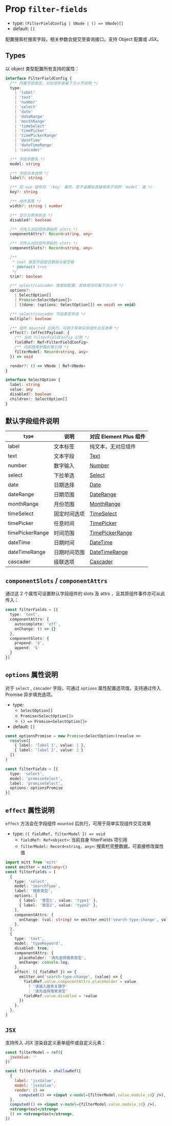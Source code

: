 # Prop `filter-fields`

- type: `(FilterFieldConfig | VNode | () => VNode)[]`
- default: `[]`

配置搜索栏搜索字段，相关参数会提交至查询接口。支持 Object 配置或 JSX。

## Types

以 object 类型配置所有支持的属性：

```ts
interface FilterFieldConfig {
  /** 内置字段类型，对应组件查看下方小节说明 */
  type:
    | 'label'
    | 'text'
    | 'number'
    | 'select'
    | 'date'
    | 'dateRange'
    | 'monthRange'
    | 'timeSelect'
    | 'timePicker'
    | 'timePickerRange'
    | 'dateTime'
    | 'dateTimeRange'
    | 'cascader'

  /** 字段参数名 */
  model: string

  /** 字段文本说明 */
  label?: string

  /** 同 vue 组件的 `:key` 属性，若不设置会直接使用子项的 `model` 值 */
  key?: string

  /** 组件宽度 */
  width?: string | number

  /** 显示为禁用状态 */
  disabled?: boolean

  /** 可传入对应控件原始的 attrs */
  componentAttrs?: Record<string, any>

  /** 可传入对应控件原始的 slots */
  componentSlots?: Record<string, any>

  /**
   * text 类型字段是否删除头尾空格
   * @default true
   */
  trim?: boolean

  /** select/cascader 类型的配置，具体用法可看下方小节 */
  options?:
    | SelectOption[]
    | Promise<SelectOption[]>
    | ((done: (options: SelectOption[]) => void) => void)

  /** select/cascader 字段类型多选 */
  multiple?: boolean

  /** 组件 mounted 后执行，可用于简单实现组件交互效果 */
  effect?: (effectPayload: {
    /** 当前 filterFieldConfig 引用 */
    fieldRef: Ref<FilterFieldConfig>
    /** 内部搜索参数对象引用 */
    filterModel: Record<string, any>
  }) => void

  render?: () => VNode | Ref<VNode>
}

interface SelectOption {
  label: string
  value: any
  disabled?: boolean
  children?: SelectOption[]
}
```

## 默认字段组件说明

| `type`          | 说明         | 对应 Element Plus 组件                 |
| --------------- | ------------ | -------------------------------------- |
| label           | 文本标签     | 纯文本，无对应组件                     |
| text            | 文本字段     | [Text][text]                           |
| number          | 数字输入     | [Number][number]                       |
| select          | 下拉单选     | [Select][select]                       |
| date            | 日期选择     | [Date][date]                           |
| dateRange       | 日期范围     | [DateRange][date-range]                |
| monthRange      | 月份范围     | [MonthRange][month-range]                |
| timeSelect      | 固定时间选项 | [TimeSelect][time-select]              |
| timePicker      | 任意时间     | [TimePicker][time-picker]              |
| timePickerRange | 时间范围     | [TimePickerRange][time-picker-range]   |
| dateTime        | 日期时间     | [DateTime][date-time]                  |
| dateTimeRange   | 日期时间范围 | [DateTimeRange][date-time-range]       |
| cascader        | 级联选项     | [Cascader][cascader]                   |

## `componentSlots` / `componentAttrs`

通过这 2 个属性可设置默认字段组件的 slots 及 attrs ，且其原组件事件亦可从此传入：

```ts
const filterFields = [{
  type: 'text',
  componentAttrs: {
    autocomplete: 'off',
    onChange: () => {}
  },
  componentSlots: {
    prepend: '$',
    append: '$'
  }
}]
```

## `options` 属性说明

对于 `select` , `cascader` 字段，可通过 `options` 属性配置选项值。支持通过传入 Promise 异步填充选项。

- type:
  - `SelectOption[]`
  - `Promise<SelectOption[]>`
  - `() => Promise<SelectOption[]>`
- default: `[]`

```ts
const optionsPromise = new Promise<SelectOption>(resolve =>
  resolve([
    { label: 'label 1', value: 1 },
    { label: 'label 2', value: 2 }
  ])
)

const filterFields = [{
  type: 'select',
  model: 'promiseSelect',
  label: 'promiseSelect',
  options: optionsPromise
}]
```

## `effect` 属性说明

`effect` 方法会在字段组件 `mounted` 后执行，可用于简单实现组件交互效果

- type: `({ fieldRef, filterModel }) => void`
  - `fieldRef: Ref<object>`: 当前自身 filterFields 项引用
  - `filterModel: Record<string, any>`: 搜索栏完整数据，可直接修改属性值

```ts
import mitt from 'mitt'
const emitter = mitt<any>()
const filterFields = [
  {
    type: 'select',
    model: 'searchType',
    label: '搜索类型',
    options: [
      { label: '类型1', value: 'type1' },
      { label: '类型2', value: 'type2' },
    ],
    componentAttrs: {
      onChange: (val: string) => emitter.emit('search-type-change', val)
    },
  },
  {
    type: 'text',
    model: 'typeKeyword',
    disabled: true,
    componentAttrs: {
      placeholder: '请先选择搜索类型',
      onChange: console.log,
    },
    effect: ({ fieldRef }) => {
      emitter.on('search-type-change', (value) => {
        fieldRef.value.componentAttrs.placeholder = value
          ? '请输入搜索关键字'
          : '请先选择搜索类型'
        fieldRef.value.disabled = !value
      })
    },
  },
]
```

## `JSX`

支持传入 JSX 渲染自定义表单组件或自定义元素：

```jsx
const filterModel = ref({
  jsxValue: ''
})

const filterFields = shallowRef([
  {
    label: 'jsxValue',
    model: 'jsxValue',
    render: () =>
      computed(() => <input v-model={filterModel.value.module_id} />),
  },
  computed(() => <input v-model={filterModel.value.module_id} />),
  <strong>text</strong>
  () => <strong>text</strong>,
])
```

[text]: https://element-plus.org/zh-CN/component/input
[number]: https://element-plus.org/zh-CN/component/input-number
[select]: https://element-plus.org/zh-CN/component/select
[date]: https://element-plus.org/zh-CN/component/date-picker
[date-range]: https://element-plus.org/zh-CN/component/date-picker#%E9%80%89%E6%8B%A9%E4%B8%80%E6%AE%B5%E6%97%B6%E9%97%B4
[month-range]: https://element-plus.org/zh-CN/component/date-picker.html#%E9%80%89%E6%8B%A9%E6%9C%88%E4%BB%BD%E8%8C%83%E5%9B%B4
[time-select]: https://element-plus.org/zh-CN/component/time-select
[time-picker]: https://element-plus.org/zh-CN/component/time-picker#%E9%99%90%E5%88%B6%E6%97%B6%E9%97%B4%E9%80%89%E6%8B%A9%E8%8C%83%E5%9B%B4
[time-picker-range]: https://element-plus.org/zh-CN/component/time-picker#%E4%BB%BB%E6%84%8F%E6%97%B6%E9%97%B4%E8%8C%83%E5%9B%B4
[date-time]: https://element-plus.org/zh-CN/component/datetime-picker
[date-time-range]: https://element-plus.org/zh-CN/component/datetime-picker#%E6%97%A5%E6%9C%9F%E5%92%8C%E6%97%B6%E9%97%B4%E8%8C%83%E5%9B%B4
[cascader]: https://element-plus.org/zh-CN/component/cascader
[option-attributes]: https://element-plus.org/zh-CN/component/select#option-%E5%B1%9E%E6%80%A7
